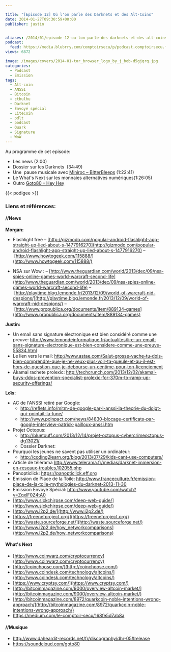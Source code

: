 ```yaml
---

title: "[Episode 12] Où l'on parle des Darknets et des Alt-Coins"
date: 2014-01-27T09:30:59+00:00
publisher: justin


aliases: /2014/01/episode-12-ou-lon-parle-des-darknets-et-des-alt-coins/
podcast:
  feed: https://media.blubrry.com/comptoirsecu/p/podcast.comptoirsecu.fr/CSEC.EP12.2014-01-24.DARKNETS.mp3
views: 6872

image: /images/covers/2014-01-tor_browser_logo_by_j_bob-d5gjqrq.jpg
categories:
  - Podcast
  - Emission
tags:
  - Alt-coin
  - ANSSI
  - Bitcoin
  - cthulhu
  - Darknet
  - Envoyé spécial
  - LiteCoin
  - pdlt
  - podcast
  - Quark
  - Signature
  - WoW
---
```



Au programme de cet episode:

  * Les news (2:00)
  * Dossier sur les Darknets  (34:49)
  * Une  pause musicale avec [Miniroc – BitterBleeps](http://www.daheardit-records.net/fr/discography/dhr-05#release) (1:22:41)
  * Le What's Next sur les monnaies alternatives numériques(1:26:05)
  * Outro [Goto80 – Hey Hey](https://soundcloud.com/goto80)


  {{< podigee >}}


### Liens et références:

#### //News

**Morgan:**

- Flashlight free
  – [http://gizmodo.com/popular-android-flashlight-app-straight-up-lied-about-s-1477916270](http://gizmodo.com/popular-android-flashlight-app-straight-up-lied-about-s-1477916270)
  – [http://www.howtogeek.com/115888/](http://www.howtogeek.com/115888/)

- NSA sur Wow :
  – [http://www.theguardian.com/world/2013/dec/09/nsa-spies-online-games-world-warcraft-second-life](http://www.theguardian.com/world/2013/dec/09/nsa-spies-online-games-world-warcraft-second-life)
  – [http://playtime.blog.lemonde.fr/2013/12/09/world-of-warcraft-nid-despions/](http://playtime.blog.lemonde.fr/2013/12/09/world-of-warcraft-nid-despions/)
  – [http://www.propublica.org/documents/item/889134-games](http://www.propublica.org/documents/item/889134-games)



**Justin:**

- Un email sans signature électronique est bien considéré comme une preuve: <http://www.lemondeinformatique.fr/actualites/lire-un-email-sans-signature-electronique-est-bien-considere-comme-une-preuve-55834.html>
- Le lien vers le mail: <http://www.astae.com/Salut-grosse-vache-tu-dois-bien-comprendre-que-je-ne-veux-plus-voir-ta-gueule-et-qu-il-est-hors-de-question-que-je-debourse-un-centime-pour-ton-licenciement>
- Akamai rachete prolexic: <http://techcrunch.com/2013/12/02/akamai-buys-ddos-prevention-specialist-prolexic-for-370m-to-ramp-up-security-offerings/>

**Loïs:**

- AC de l'ANSSI retiré par Google:
  - <http://reflets.info/mitm-de-google-par-l-anssi-la-theorie-du-doigt-qui-pointait-la-lune/>
  - <http://www.pcinpact.com/news/84830-blocage-certificats-par-google-interview-patrick-pailloux-anssi.htm>
- Projet Octopus:
  - <http://bluetouff.com/2013/12/14/projet-octopus-cybercrimeoctopus-dg13021/>
  - Dossier Darknet:
- Pourquoi les jeunes ne savent pas utiliser un ordinateur: 
  - <http://coding2learn.org/blog/2013/07/29/kids-cant-use-computers/>
- Article de télérama <http://www.telerama.fr/medias/darknet-immersion-en-reseaux-troubles,102055.php>
- Panopticlick: <https://panopticlick.eff.org>
- Emission de Place de la Toile: <http://www.franceculture.fr/emission-place-de-la-toile-mythologies-du-darknet-2013-11-30>
- Emission Envoyé Spécial: <http://www.youtube.com/watch?v=ZqxlF0Z4tA0>
- [http://www.sickchirpse.com/deep-web-guide/](http://www.sickchirpse.com/deep-web-guide/)
- [http://www.i2p2.de/](http://www.i2p2.de/)
- [https://freenetproject.org/](https://freenetproject.org/)
- [http://waste.sourceforge.net/](http://waste.sourceforge.net/)
- [http://www.i2p2.de/how_networkcomparisons](http://www.i2p2.de/how_networkcomparisons)

#### What's Next

- [http://www.coinwarz.com/cryptocurrency](http://www.coinwarz.com/cryptocurrency)
- [http://coinchoose.com/](http://coinchoose.com/)
- [http://www.coindesk.com/technology/altcoins/](http://www.coindesk.com/technology/altcoins/)
- [https://www.cryptsy.com/](https://www.cryptsy.com/)
- [http://bitcoinmagazine.com/9000/overview-altcoin-market/](http://bitcoinmagazine.com/9000/overview-altcoin-market/)
- [http://bitcoinmagazine.com/8972/quarkcoin-noble-intentions-wrong-approach/](http://bitcoinmagazine.com/8972/quarkcoin-noble-intentions-wrong-approach/)
- <https://medium.com/le-comptoir-secu/168fe5d7ab8a>

#### //Musique

- <http://www.daheardit-records.net/fr/discography/dhr-05#release>
- <https://soundcloud.com/goto80>
